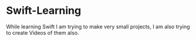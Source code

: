 # Swift-Learning
While learning Swift I am trying to make very small projects, I am also trying to create Videos of them also.

